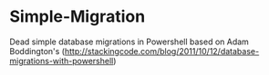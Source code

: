# Simple-Migration
Dead simple database migrations in Powershell based on Adam Boddington's (http://stackingcode.com/blog/2011/10/12/database-migrations-with-powershell)